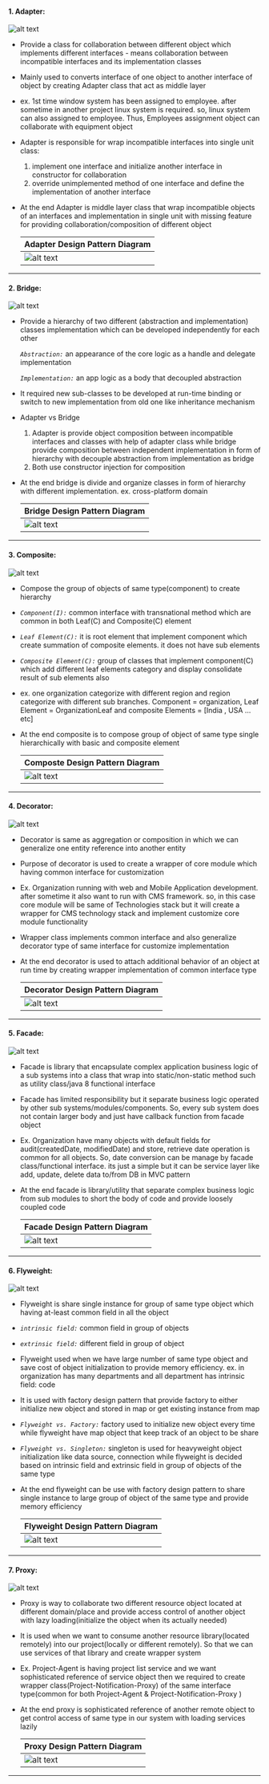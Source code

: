 #### 1. Adapter: 
![alt text](https://github.com/manish24-tech/Java-Object-Oriented-Design-Pattern/blob/master/DP_img/adapter-mini.png "Adapter Structural Design Pattern")  
* Provide a class for collaboration between different object which implements different interfaces - means collaboration between incompatible interfaces and its implementation classes
* Mainly used to converts interface of one object to another interface of object by creating Adapter class that act as middle layer
* ex. 1st time window system has been assigned to employee. after sometime in another project linux system is required. so, linux system can also assigned to employee.
Thus, Employees assignment object can collaborate with equipment object 
* Adapter is responsible for wrap incompatible interfaces into single unit class:
  1. implement one interface and initialize another interface in constructor for collaboration 
  2. override unimplemented method of one interface and define the implementation of another interface 
  
* At the end Adapter is middle layer class that wrap incompatible objects of an interfaces and implementation in single unit with missing feature for providing collaboration/composition of different object

    | Adapter Design Pattern Diagram | 
    | ---------------------- |
    | ![alt text](https://github.com/manish24-tech/Java-Object-Oriented-Design-Pattern/blob/master/DP_Diagram/adapters.png "Adapter Diagram") | 
***
#### 2. Bridge: 
![alt text](https://github.com/manish24-tech/Java-Object-Oriented-Design-Pattern/blob/master/DP_img/bridge-mini.png "Bridge Structural Design Pattern")  
* Provide a hierarchy of two different (abstraction and implementation) classes implementation which can be developed independently for each other
  
  *`Abstraction:`*  an appearance of the core logic as a handle and delegate implementation 
  
  *`Implementation:`* an app logic as a  body that decoupled abstraction
  
* It required new sub-classes to be developed at run-time binding or switch to new implementation from old one like inheritance mechanism
* Adapter vs Bridge
    1. Adapter is provide object composition between incompatible interfaces and classes with help of adapter class while bridge provide composition between independent implementation in form of hierarchy with decouple abstraction from implementation as bridge
    2. Both use constructor injection for composition 

* At the end bridge is divide and organize classes in form of hierarchy with different implementation. ex. cross-platform domain
 
    | Bridge Design Pattern Diagram | 
    | ---------------------- |
    | ![alt text](https://github.com/manish24-tech/Java-Object-Oriented-Design-Pattern/blob/master/DP_Diagram/bridge.png "Bridge Diagram") | 
***
#### 3. Composite: 
![alt text](https://github.com/manish24-tech/Java-Object-Oriented-Design-Pattern/blob/master/DP_img/composite-mini.png "Composite Design Pattern")  
* Compose the group of objects of same type(component) to create hierarchy
*  *`Component(I):`* common interface with transnational method which are common in both Leaf(C) and Composite(C) element
*  *`Leaf Element(C):`* it is root element that implement component which create summation of composite elements. it does not have sub elements  
*  *`Composite Element(C):`* group of classes that implement component(C) which add different leaf elements category and display consolidate result of sub elements also
* ex. one organization categorize with different region and region categorize with  different sub branches. Component =  organization, Leaf Element = OrganizationLeaf and composite Elements = [India , USA ... etc]
* At the end composite is to compose group of object of same type single hierarchically with basic and composite element


    | Composte Design Pattern Diagram | 
    | ---------------------- |
    | ![alt text](https://github.com/manish24-tech/Java-Object-Oriented-Design-Pattern/blob/master/DP_Diagram/composite.png "Composite Diagram") | 
***
#### 4. Decorator: 
![alt text](https://github.com/manish24-tech/Java-Object-Oriented-Design-Pattern/blob/master/DP_img/decorator-mini.png "Decorator Design Pattern")  
* Decorator is same as aggregation or composition in which we can generalize one entity  reference into another entity
* Purpose of decorator is used to create a wrapper of core module which having common interface for customization
* Ex. Organization running with web and Mobile Application development. after sometime it also want to run with CMS framework. so, in this case core module will be same of Technologies stack but it will create a wrapper for CMS technology stack and implement customize core module functionality
* Wrapper class implements common interface and also generalize decorator type of same interface for customize implementation 
* At the end decorator is used to attach additional behavior of an object at run time by creating  wrapper implementation of common interface type


    | Decorator Design Pattern Diagram | 
    | ---------------------- |
    | ![alt text](https://github.com/manish24-tech/Java-Object-Oriented-Design-Pattern/blob/master/DP_Diagram/decorator.png "Decorator Diagram") | 
***
#### 5. Facade: 
![alt text](https://github.com/manish24-tech/Java-Object-Oriented-Design-Pattern/blob/master/DP_img/facade-mini.png "Facade Design Pattern")  
* Facade is library that encapsulate complex application business logic of a sub systems into a class that wrap into static/non-static method such as utility class/java 8 functional interface
* Facade has limited responsibility but it separate business logic operated by other sub systems/modules/components. So, every sub system does not contain larger body and just have callback function from facade object
* Ex. Organization have many objects with default fields for audit(createdDate, modifiedDate) and store, retrieve date operation is common for all objects. So, date conversion can be manage by facade class/functional interface. its just a simple but it can be service layer like  add, update, delete data to/from DB in MVC pattern
* At the end facade is library/utility that separate complex business logic from sub modules to short the body of code and provide loosely coupled code

    | Facade Design Pattern Diagram | 
    | ---------------------- |
    | ![alt text](https://github.com/manish24-tech/Java-Object-Oriented-Design-Pattern/blob/master/DP_Diagram/facade.png "Facade Diagram") | 
***
#### 6. Flyweight: 
![alt text](https://github.com/manish24-tech/Java-Object-Oriented-Design-Pattern/blob/master/DP_img/flyweight-mini.png "Flyweight Design Pattern")  
* Flyweight is share single instance for group of same type object which having at-least common field in all the object
* *`intrinsic field:`* common field in group of objects 
* *`extrinsic field:`* different field in group of object 
* Flyweight used when we have large number of same type object and save cost of object initialization to provide memory efficiency. ex. in organization has many departments and all department has intrinsic field: code
* It is used with factory design pattern that provide factory to either initialize new object and stored in map or get existing instance from map
* *`Flyweight vs. Factory:`* factory used to initialize new object every time while flyweight have map object that keep track of an object to be share
* *`Flyweight vs. Singleton:`* singleton is used for heavyweight object initialization like data source, connection while flyweight is decided based on intrinsic field and  extrinsic field in group of objects of the same type
* At the end flyweight can be use with factory design pattern to share single instance to large group of object of the same type and provide memory efficiency 

    | Flyweight Design Pattern Diagram | 
    | ---------------------- |
    | ![alt text](https://github.com/manish24-tech/Java-Object-Oriented-Design-Pattern/blob/master/DP_Diagram/flyweight.png "Flyweight Diagram") | 
***
#### 7. Proxy: 
![alt text](https://github.com/manish24-tech/Java-Object-Oriented-Design-Pattern/blob/master/DP_img/proxy-mini.png "Proxy Design Pattern")  
* Proxy is way to collaborate two different resource object located at different domain/place and provide access control of another object with lazy loading(initialize the object when its actually needed)
* It is used when we want to consume another resource library(located remotely) into our project(locally or different remotely). So that we can use services of that library and create wrapper system
* Ex. Project-Agent is having project list service and we want sophisticated reference of service object then we required to create wrapper class(Project-Notification-Proxy) of the same interface type(common for both Project-Agent & Project-Notification-Proxy )
* At the end proxy is sophisticated reference of another remote object to get control access of same type in our system with loading services lazily  

    | Proxy Design Pattern Diagram | 
    | ---------------------- |
    | ![alt text](https://github.com/manish24-tech/Java-Object-Oriented-Design-Pattern/blob/master/DP_Diagram/proxy.png "Proxy Diagram") | 
***
